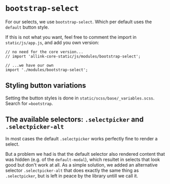 # `bootstrap-select`

For our selects, we use `bootstrap-select`. Which per default uses the `default` button style.

If this is not what you want, feel free to comment the import in `static/js/app.js`, and add you own version:

```JS
// no need for the core version...
// import 'allink-core-static/js/modules/bootstrap-select';

// ...we have our own
import './modules/bootstrap-select';
```

## Styling button variations

Setting the button styles is done in `static/scss/base/_variables.scss`. Search for `=bootstrap`.

## The available selectors: `.selectpicker` and `.selectpicker-alt`

In most cases the default `.selectpicker` works perfectly fine to render a select.

But a problem we had is that the default selector also rendered content that was hidden (e.g. of the `default-modal`), which resultet in selects that look good but don't work at all. As a simple solution, we added an alternative selector `.selectpicker-alt` that does exactly the same thing as `.selectpicker`, but is left in peace by the library untill we call it.
